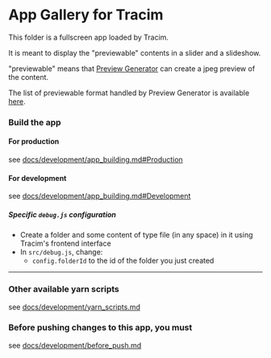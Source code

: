 App Gallery for Tracim
===================

This folder is a fullscreen app loaded by Tracim.

It is meant to display the "previewable" contents in a slider and a slideshow.

"previewable" means that [Preview Generator](https://github.com/algoo/preview-generator) can create a jpeg preview of the content.

The list of previewable format handled by Preview Generator is available [here](https://github.com/algoo/preview-generator/blob/develop/doc/supported_mimetypes.rst).

### Build the app

#### For production

see [docs/development/app_building.md#Production](/docs/development/app_building.md#production)

#### For development

see [docs/development/app_building.md#Development](/docs/development/app_building.md#development)

##### Specific `debug.js` configuration

- Create a folder and some content of type file (in any space) in it using Tracim's frontend interface
- In `src/debug.js`, change:
  - `config.folderId` to the id of the folder you just created

___

### Other available yarn scripts

see [docs/development/yarn_scripts.md](/docs/development/yarn_scripts.md)

### Before pushing changes to this app, you must

see [docs/development/before_push.md](/docs/development/before_push.md)
